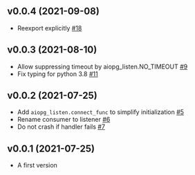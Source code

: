 ## v0.0.4 (2021-09-08)

* Reexport explicitly [#18](https://github.com/Pliner/aiopg-listen/pull/18)

## v0.0.3 (2021-08-10)

* Allow suppressing timeout by aiopg_listen.NO_TIMEOUT [#9](https://github.com/Pliner/aiopg-listen/pull/9)
* Fix typing for python 3.8 [#11](https://github.com/Pliner/aiopg-listen/pull/11)

## v0.0.2 (2021-07-25)

* Add `aiopg_listen.connect_func` to simplify initialization [#5](https://github.com/Pliner/aiopg-listen/pull/5)
* Rename consumer to listener [#6](https://github.com/Pliner/aiopg-listen/pull/6)
* Do not crash if handler fails [#7](https://github.com/Pliner/aiopg-listen/pull/7)

## v0.0.1 (2021-07-25)

* A first version
